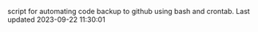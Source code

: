 script for automating code backup to github using bash and crontab. Last updated 2023-09-22 11:30:01
